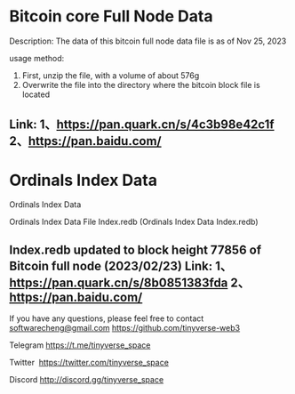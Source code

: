 # Bitcoin core Full Node Data

Description:
The data of this bitcoin full node data file is as of Nov 25, 2023

usage method:
1. First, unzip the file, with a volume of about 576g
2. Overwrite the file into the directory where the bitcoin block file is located


Link: 
1、https://pan.quark.cn/s/4c3b98e42c1f
2、https://pan.baidu.com/
--------------------------


# Ordinals Index Data
Ordinals Index Data

Ordinals Index Data File Index.redb (Ordinals Index Data Index.redb)

Index.redb updated to block height 77856 of Bitcoin full node (2023/02/23)
Link: 
1、https://pan.quark.cn/s/8b0851383fda
2、https://pan.baidu.com/
--------------------------

If you have any questions, please feel free to contact softwarecheng@gmail.com
https://github.com/tinyverse-web3

Telegram
https://t.me/tinyverse_space

Twitter 
https://twitter.com/tinyverse_space

Discord
http://discord.gg/tinyverse_space


